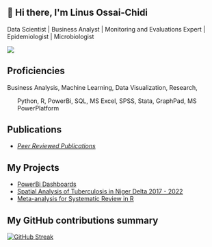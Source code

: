 ## 👋 Hi there, I'm Linus Ossai-Chidi
Data Scientist | Business Analyst | Monitoring and Evaluations Expert | Epidemiologist | Microbiologist

![](https://komarev.com/ghpvc/?username=linus4one&color=05F26C)

<h2>Proficiencies</h2>
Business Analysis, Machine Learning, Data Visualization, Research,
<ul>
Python, R, PowerBi, SQL, MS Excel, SPSS, Stata, GraphPad, MS PowerPlatform</ul>


<h2>Publications</h2>
<ul>
<li><a href="https://orcid.org/0000-0002-5385-0389"><i>Peer Reviewed Publications</i></a></li>
</ul>

<h2>My Projects</h2>
<ul>
<li><a href="https://github.com/linus4one/PowerBidashboards">PowerBi Dashboards</a></li>
<li><a href="https://github.com/linus4one/niger-delta_tb_hiv_spatial">Spatial Analysis of Tuberculosis in Niger Delta 2017 - 2022</a></li>
<li><a href="https://github.com/linus4one/meta_analysis">Meta-analysis for Systematic Review in R</a></li>
</ul>

<h2>My GitHub contributions summary</h2>

[![GitHub Streak](https://github-readme-streak-stats.herokuapp.com?user=linus4one&theme=dark&ring=fb4362&file=fb4362&currStreakNum=fb4362&currStreakLabel=fb4362&hide_border=true)](https://git.io/streak-stats)





